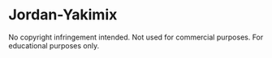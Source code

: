 # Jordan-Yakimix
No copyright infringement intended. Not used for commercial purposes. For educational purposes only.
